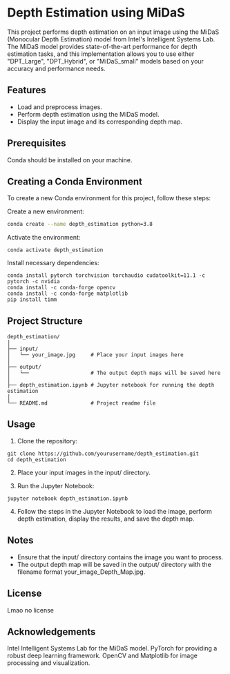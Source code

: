 # Depth Estimation using MiDaS

This project performs depth estimation on an input image using the MiDaS (Monocular Depth Estimation) model from Intel's Intelligent Systems Lab. The MiDaS model provides state-of-the-art performance for depth estimation tasks, and this implementation allows you to use either "DPT_Large", "DPT_Hybrid", or "MiDaS_small" models based on your accuracy and performance needs.

## Features
- Load and preprocess images.
- Perform depth estimation using the MiDaS model.
- Display the input image and its corresponding depth map.

## Prerequisites

Conda should be installed on your machine.

## Creating a Conda Environment

To create a new Conda environment for this project, follow these steps:

Create a new environment:
```sh
conda create --name depth_estimation python=3.8
```
Activate the environment:
```
conda activate depth_estimation
```
Install necessary dependencies:
```
conda install pytorch torchvision torchaudio cudatoolkit=11.1 -c pytorch -c nvidia
conda install -c conda-forge opencv
conda install -c conda-forge matplotlib
pip install timm
```

## Project Structure
```
depth_estimation/
│
├── input/
│   └── your_image.jpg     # Place your input images here
│
├── output/
│   └──                    # The output depth maps will be saved here
│
├── depth_estimation.ipynb # Jupyter notebook for running the depth estimation
│
└── README.md              # Project readme file
```

## Usage
1) Clone the repository:

```
git clone https://github.com/yourusername/depth_estimation.git
cd depth_estimation
```
2) Place your input images in the input/ directory.

3) Run the Jupyter Notebook:
```
jupyter notebook depth_estimation.ipynb
```
4) Follow the steps in the Jupyter Notebook to load the image, perform depth estimation, display the results, and save the depth map.

## Notes
- Ensure that the input/ directory contains the image you want to process.
- The output depth map will be saved in the output/ directory with the filename format your_image_Depth_Map.jpg.

## License
Lmao no license

## Acknowledgements
Intel Intelligent Systems Lab for the MiDaS model.
PyTorch for providing a robust deep learning framework.
OpenCV and Matplotlib for image processing and visualization.
